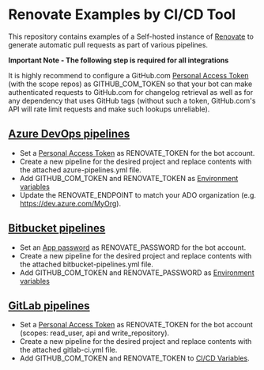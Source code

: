 # Renovate Examples by CI/CD Tool
This repository contains examples of a Self-hosted instance of [Renovate](https://docs.renovatebot.com/) to generate automatic pull requests as part of various pipelines.

**Important Note - The following step is required for all integrations** 

It is highly recommend to configure a GitHub.com [Personal Access Token](https://github.com/settings/tokens) (with the scope repos) as GITHUB_COM_TOKEN so that your bot can make authenticated requests to GitHub.com for changelog retrieval as well as for any dependency that uses GitHub tags (without such a token, GitHub.com's API will rate limit requests and make such lookups unreliable).

## [Azure DevOps pipelines](https://docs.microsoft.com/en-us/azure/devops/pipelines/?view=azure-devops)
* Set a [Personal Access Token](https://docs.microsoft.com/en-us/azure/devops/organizations/accounts/use-personal-access-tokens-to-authenticate?view=azure-devops&tabs=preview-page) as RENOVATE_TOKEN for the bot account.
* Create a new pipeline for the desired project and replace contents with the attached azure-pipelines.yml file.
* Add GITHUB_COM_TOKEN and RENOVATE_TOKEN as [Environment variables](https://docs.microsoft.com/en-us/azure/devops/pipelines/process/variables?view=azure-devops&tabs=yaml%2Cbatch)
* Update the RENOVATE_ENDPOINT to match your ADO organization (e.g. https://dev.azure.com/MyOrg).

## [Bitbucket pipelines](https://support.atlassian.com/bitbucket-cloud/docs/configure-bitbucket-pipelinesyml/)
*  Set an [App password](https://bitbucket.org/account/settings/app-passwords/) as RENOVATE_PASSWORD for the bot account.
*  Create a new pipeline for the desired project and replace contents with the attached bitbucket-pipelines.yml file.
*  Add GITHUB_COM_TOKEN and RENOVATE_PASSWORD as [Environment variables](https://support.atlassian.com/bitbucket-cloud/docs/variables-and-secrets/)

## [GitLab pipelines](https://docs.gitlab.com/ee/ci/pipelines/)
* Set a [Personal Access Token](https://gitlab.com/-/profile/personal_access_tokens) as RENOVATE_TOKEN for the bot account (scopes: read_user, api and write_repository).
* Create a new pipeline for the desired project and replace contents with the attached gitlab-ci.yml file.
* Add GITHUB_COM_TOKEN and RENOVATE_TOKEN to [CI/CD Variables](https://docs.gitlab.com/ee/ci/variables/).

